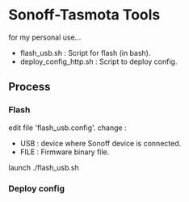 Sonoff-Tasmota Tools
=====================

for my personal use...

- flash_usb.sh : Script for flash (in bash).
- deploy_config_http.sh : Script to deploy config.

## Process

### Flash

edit file 'flash_usb.config'.
change :
- USB : device where Sonoff device is connected.
- FILE : Firmware binary file.

launch ./flash_usb.sh

### Deploy config


